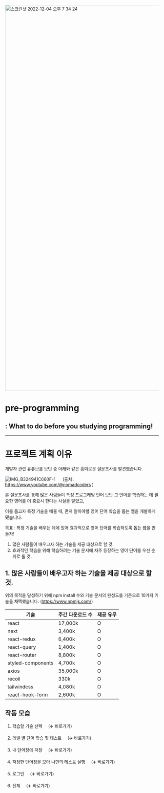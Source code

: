 <img width="1263" alt="스크린샷 2022-12-04 오후 7 34 24" src="https://user-images.githubusercontent.com/78193416/205485978-a63e1a6a-0129-49aa-bf35-56a2e982be2e.png">

# pre-programming
## : What to do before you studying programming!

----------------------

# 프로젝트 계획 이유 

개발자 관련 유튜브를 보던 중 아래와 같은 흥미로운 설문조사를 발견했습니다.

![IMG_B324941C660F-1](https://user-images.githubusercontent.com/78193416/205483487-15d7f9e0-3011-42fb-aaef-3f3290c9f864.jpeg)
 &nbsp; &nbsp; &nbsp;(출처 : https://www.youtube.com/@nomadcoders )

본 설문조사를 통해 많은 사람들이 특정 프로그래밍 언어 보단 그 언어를 학습하는 데 필요한 영어를 더 중요시 한다는 사실을 알았고,

이를 돕고자  특정 기술을 배울 때, 먼저 알아야할 영어 단어 학습을 돕는 웹을 개발하게 됐습니다.

목표 : 특정 기술을 배우는 데에 있어 효과적으로 영어 단어를 학습하도록 돕는 웹을 만들자!

1. 많은 사람들이 배우고자 하는 기술을 제공 대상으로 할 것.
2. 효과적인 학습을 위해 학습하려는 기술 문서에 자주 등장하는 영어 단어를 우선 순위로 둘 것.

## 1. 많은 사람들이 배우고자 하는 기술을 제공 대상으로 할 것.

위의 목적을 달성하기 위해 npm install 수와 기술 문서의 완성도를 기준으로 10가지 기술을 채택했습니다. (https://www.npmjs.com/)



| 기술               | 주간 다운로드 수 | 제공 유무 |
| ----------------- | ---------------- | --------- |
| react             | 17,000k          | O         |
| next              | 3,400k           | O         |
| react-redux       | 6,400k           | O         |
| react-query       | 1,400k           | O         |
| react-router      | 8,800k           | O         |
| styled-components | 4,700k           | O         |
| axios             | 35,000k          | O         |
| recoil            | 330k             | O         |
| tailwindcss       | 4,080k           | O         |
| react-hook-form   | 2,600k           | O         |


## 작동 모습

1. 학습할 기술 선택                     &nbsp;    &nbsp;          (:airplane: 바로가기)
2. 레벨 별 단어 학습 및 테스트                 &nbsp;   &nbsp;      (:airplane: 바로가기)
3. 내 단어장에 저장                         &nbsp;     &nbsp;     (:airplane: 바로가기)
4. 저장한 단어장을 모아 나만의 테스트 실행       &nbsp;      &nbsp;     (:airplane: 바로가기)
5. 로그인                                 &nbsp;     &nbsp;     (:airplane: 바로가기)

0. 전체                                   &nbsp;    &nbsp;     (:airplane: 바로가기)


